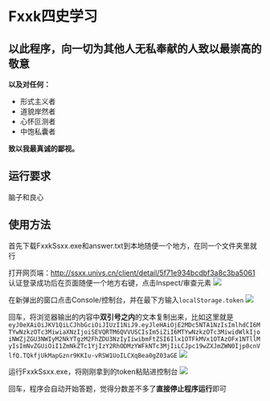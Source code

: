 # Fxxk四史学习

## 以此程序，向一切为其他人无私奉献的人致以最崇高的敬意

**以及对任何：**

* 形式主义者
* 道貌岸然者
* 心怀叵测者
* 中饱私囊者

**致以我最真诚的鄙视。**

## 运行要求

脑子和良心

## 使用方法

首先下载FxxkSsxx.exe和answer.txt到本地随便一个地方，在同一个文件夹里就行

打开网页端：http://ssxx.univs.cn/client/detail/5f71e934bcdbf3a8c3ba5061
认证登录成功后在页面随便一个地方右键，点击Inspect/审查元素
![](https://i.loli.net/2020/12/14/vUCLgQKVTAabDhf.png)

在新弹出的窗口点击Console/控制台，并在最下方输入`localStorage.token`
![](https://i.loli.net/2020/12/14/5w3dIYbnulcmAgj.png)

回车，将浏览器输出的内容中**双引号之内**的文本复制出来，比如这里就是`eyJ0eXAiOiJKV1QiLCJhbGciOiJIUzI1NiJ9.eyJleHAiOjE2MDc5NTA1NzIsImlhdCI6MTYwNzkzOTc3MiwiaXNzIjoiSEVQRTM6QVVUSCIsIm5iZiI6MTYwNzkzOTc3MiwidWlkIjoiNWZjZGU3NWIyM2NkYTgzM2FhZDU3NzIyIiwibmFtZSI6Ilx1OTFkMVx1OTAzOFx1NTllMyIsImNvZGUiOiI1ZmNkZTc1YjIzY2RhODMzYWFkNTc3MjIiLCJpc19wZXJmZWN0Ijp0cnVlfQ.TQkfjUkMapGznr9KKIu-vRSW1UoILCXqBea0gZ03aGE`
![](https://i.loli.net/2020/12/14/VbMjOc48EBTotx5.png)

运行FxxkSsxx.exe，将刚刚拿到的token粘贴进控制台
![](https://i.loli.net/2020/12/14/v9ynZaUwJcTDz15.png)

回车，程序会自动开始答题，觉得分数差不多了**直接停止程序运行**即可
